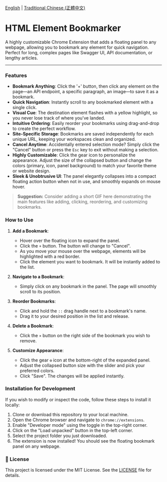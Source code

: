 [English](./README.md) | [Traditional Chinese (正體中文)](./README_zh-TW.md)

# HTML Element Bookmarker

A highly customizable Chrome Extension that adds a floating panel to any webpage, allowing you to bookmark any element for quick navigation. Perfect for long, complex pages like Swagger UI, API documentation, or lengthy articles.

---

###  Features

*   **Bookmark Anything**: Click the '+' button, then click any element on the page—an API endpoint, a specific paragraph, an image—to save it as a bookmark.
*   **Quick Navigation**: Instantly scroll to any bookmarked element with a single click.
*   **Visual Cue**: The destination element flashes with a yellow highlight, so you never lose track of where you've landed.
*   **Intuitive Ordering**: Easily reorder your bookmarks using drag-and-drop to create the perfect workflow.
*   **Site-Specific Storage**: Bookmarks are saved independently for each unique URL, keeping your workspaces clean and organized.
*   **Cancel Anytime**: Accidentally entered selection mode? Simply click the "Cancel" button or press the `Esc` key to exit without making a selection.
*   **Highly Customizable**: Click the gear icon to personalize the appearance. Adjust the size of the collapsed button and change the colors (primary, icon, panel background) to match your favorite theme or website design.
*   **Sleek & Unobtrusive UI**: The panel elegantly collapses into a compact floating action button when not in use, and smoothly expands on mouse hover.

> **Suggestion:** Consider adding a short GIF here demonstrating the main features like adding, clicking, reordering, and customizing bookmarks.

###  How to Use

1.  **Add a Bookmark**:
    *   Hover over the floating icon to expand the panel.
    *   Click the `+` button. The button will change to "Cancel".
    *   As you move your mouse over the webpage, elements will be highlighted with a red border.
    *   Click the element you want to bookmark. It will be instantly added to the list.

2.  **Navigate to a Bookmark**:
    *   Simply click on any bookmark in the panel. The page will smoothly scroll to its position.

3.  **Reorder Bookmarks**:
    *   Click and hold the `::` drag handle next to a bookmark's name.
    *   Drag it to your desired position in the list and release.

4.  **Delete a Bookmark**:
    *   Click the `×` button on the right side of the bookmark you wish to remove.

5.  **Customize Appearance**:
    *   Click the gear `⚙️` icon at the bottom-right of the expanded panel.
    *   Adjust the collapsed button size with the slider and pick your preferred colors.
    *   Click "Save". The changes will be applied instantly.

###  Installation for Development

If you wish to modify or inspect the code, follow these steps to install it locally:

1.  Clone or download this repository to your local machine.
2.  Open the Chrome browser and navigate to `chrome://extensions`.
3.  Enable "Developer mode" using the toggle in the top-right corner.
4.  Click on the "Load unpacked" button in the top-left corner.
5.  Select the project folder you just downloaded.
6.  The extension is now installed! You should see the floating bookmark panel on any webpage.

### 📄 License

This project is licensed under the MIT License. See the [LICENSE](LICENSE) file for details.
